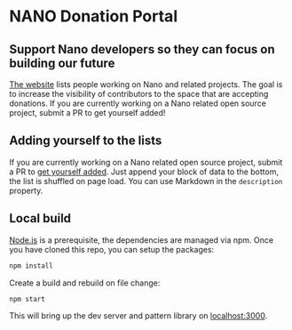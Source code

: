 # NANO Donation Portal

## Support Nano developers so they can focus on building our future

[The website](https://devs.nanos.cc/) lists people working on Nano and related projects.
The goal is to increase the visibility of contributors to the space that are accepting donations.
If you are currently working on a Nano related open source project, submit a PR to get yourself added!

## Adding yourself to the lists

If you are currently working on a Nano related open source project, submit a PR to [get yourself added](https://github.com/joohansson/nanodevlist/edit/master/donatees).
Just append your block of data to the bottom, the list is shuffled on page load.
You can use Markdown in the `description` property.

## Local build

[Node.js](https://nodejs.org/en/) is a prerequisite, the dependencies are managed via npm.
Once you have cloned this repo, you can setup the packages:

```bash
npm install
```

Create a build and rebuild on file change:

```bash
npm start
```

This will bring up the dev server and pattern library on [localhost:3000](http://localhost:3000).
